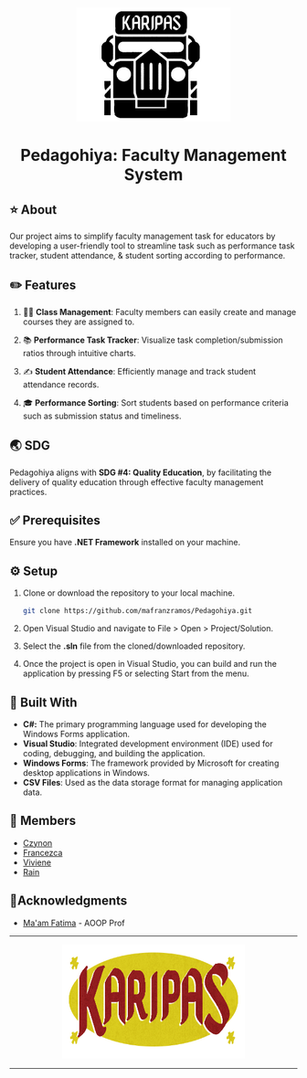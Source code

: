 <p align="center"><img src="https://github.com/mafranzramos/Karipas/blob/main/elements/images/logokari.png" width="270px" height="200px" alt="Jeep Logo"></p>

<h1 align="center">Pedagohiya: Faculty Management System</h1>


## ⭐ About
Our project aims to simplify faculty management task for educators by developing a user-friendly tool to streamline task such as performance task tracker, student attendance, & student sorting according to performance.

## ✏️ Features 
1. 🧑‍🎓 **Class Management**: Faculty members can easily create and manage courses they are assigned to.

2. 📚 **Performance Task Tracker**: Visualize task completion/submission ratios through intuitive charts.

3. ✍️ **Student Attendance**: Efficiently manage and track student attendance records.
  
4. 🎓 **Performance Sorting**: Sort students based on performance criteria such as submission status and timeliness.

## 🌏 SDG
Pedagohiya aligns with **SDG #4: Quality Education**, by facilitating the delivery of quality education through effective faculty management practices.


## ✅ Prerequisites
Ensure you have **.NET Framework** installed on your machine.

## ⚙️ Setup
1. Clone or download the repository to your local machine.

    ```bash
    git clone https://github.com/mafranzramos/Pedagohiya.git
    ```

2. Open Visual Studio and navigate to File > Open > Project/Solution.

3. Select the **.sln** file from the cloned/downloaded repository.
    
4. Once the project is open in Visual Studio, you can build and run the application by pressing F5 or selecting Start from the menu.


## 🔧 Built With

* **C#:** The primary programming language used for developing the Windows Forms application.
* **Visual Studio**: Integrated development environment (IDE) used for coding, debugging, and building the application.
* **Windows Forms**: The framework provided by Microsoft for creating desktop applications in Windows.
* **CSV Files**: Used as the data storage format for managing application data.

## 👥 Members

* [Czynon](https://github.com/CzynonDeTorres)
* [Francezca](https://github.com/mafranzramos)
* [Viviene](https://github.com/VivieneGarcia)
* [Rain](https://github.com/rnlyra)

## 🌟Acknowledgments
* [Ma'am Fatima](https://github.com/marieemoiselle) - AOOP Prof

---
<p align="center"><img src="https://github.com/mafranzramos/Karipas/blob/main/elements/images/logo.png" width="320px" height="200px" alt="Jeep Logo"></p>

---
